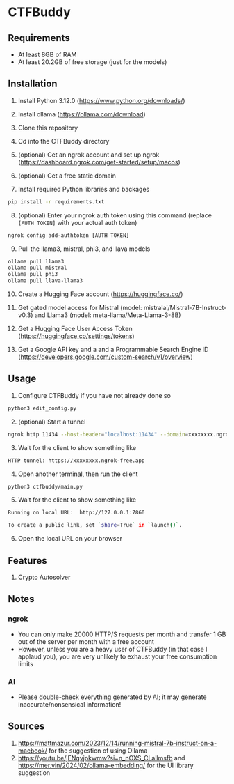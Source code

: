 # CTFBuddy

## Requirements

- At least 8GB of RAM
- At least 20.2GB of free storage (just for the models)

## Installation

1. Install Python 3.12.0 (https://www.python.org/downloads/)
2. Install ollama (https://ollama.com/download)

3. Clone this repository

4. Cd into the CTFBuddy directory

5. (optional) Get an ngrok account and set up ngrok (https://dashboard.ngrok.com/get-started/setup/macos)

6. (optional) Get a free static domain

7. Install required Python libraries and backages

```sh
pip install -r requirements.txt
```

8. (optional) Enter your ngrok auth token using this command (replace `[AUTH TOKEN]` with your actual auth token)

```sh
ngrok config add-authtoken [AUTH TOKEN]
```

9. Pull the llama3, mistral, phi3, and llava models

```sh
ollama pull llama3
ollama pull mistral
ollama pull phi3
ollama pull llava-llama3
```

10. Create a Hugging Face account (https://huggingface.co/)

11. Get gated model access for Mistral (model: mistralai/Mistral-7B-Instruct-v0.3) and Llama3 (model: meta-llama/Meta-Llama-3-8B)

12. Get a Hugging Face User Access Token (https://huggingface.co/settings/tokens)

13. Get a Google API key and a and a Programmable Search Engine ID (https://developers.google.com/custom-search/v1/overview)

## Usage

1. Configure CTFBuddy if you have not already done so

```sh
python3 edit_config.py
```

2. (optional) Start a tunnel

```sh
ngrok http 11434 --host-header="localhost:11434" --domain=xxxxxxxx.ngrok-free.app
```

3. Wait for the client to show something like

```sh
HTTP tunnel: https://xxxxxxxx.ngrok-free.app
```

4. Open another terminal, then run the client

```sh
python3 ctfbuddy/main.py
```

5. Wait for the client to show something like

```sh
Running on local URL:  http://127.0.0.1:7860

To create a public link, set `share=True` in `launch()`.
```

6. Open the local URL on your browser

## Features

1. Crypto Autosolver

## Notes

### ngrok

- You can only make 20000 HTTP/S requests per month and transfer 1 GB out of the server per month with a free account
- However, unless you are a heavy user of CTFBuddy (in that case I applaud you), you are very unlikely to exhaust your free consumption limits

### AI

- Please double-check everything generated by AI; it may generate inaccurate/nonsensical information!

## Sources

1. https://mattmazur.com/2023/12/14/running-mistral-7b-instruct-on-a-macbook/ for the suggestion of using Ollama
2. https://youtu.be/jENqvjpkwmw?si=n_nOXS_CLallmsfb and https://mer.vin/2024/02/ollama-embedding/ for the UI library suggestion
